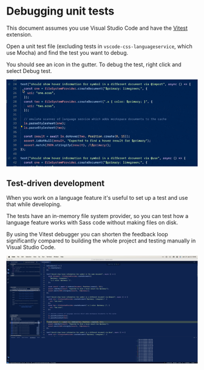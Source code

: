 # Debugging unit tests

This document assumes you use Visual Studio Code and have the [Vitest](https://marketplace.visualstudio.com/items?itemName=vitest.explorer) extension.

Open a unit test file (excluding tests in `vscode-css-languageservice`, which use Mocha) and find the test you want to debug.

You should see an icon in the gutter. To debug the test, right click and select Debug test.

![](../images/debugging/debug-individual-test.gif)

## Test-driven development

When you work on a language feature it's useful to set up a test and use that while developing.

The tests have an in-memory file system provider, so you can test how a language feature works with Sass code without making files on disk.

By using the Vitest debugger you can shorten the feedback loop significantly compared to building the whole project and testing manually in Visual Studio Code.

![](../images/debugging/debugging-unit-test.png)
